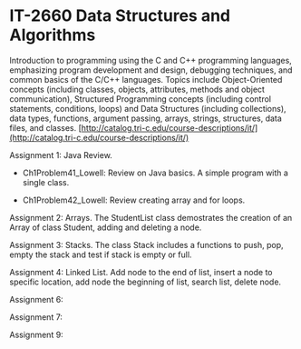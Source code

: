 # IT-2660 Data Structures and Algorithms

Introduction to programming using the C and C++ programming languages, emphasizing program development 
and design, debugging techniques, and common basics of the C/C++ languages. Topics include Object-Oriented 
concepts (including classes, objects, attributes, methods and object communication), Structured Programming concepts 
(including control statements, conditions, loops) and Data Structures (including collections), data types, functions, 
argument passing, arrays, strings, structures, data files, and classes.
[http://catalog.tri-c.edu/course-descriptions/it/](http://catalog.tri-c.edu/course-descriptions/it/)


Assignment 1:  Java Review.
- Ch1Problem41_Lowell:  Review on Java basics.  A simple program with a single class.

- Ch1Problem42_Lowell:  Review creating array and for loops.

Assignment 2:  Arrays. The StudentList class demostrates the creation
of an Array of class Student, adding and deleting a node.

Assignment 3:  Stacks.  The class Stack includes a functions to push, pop, empty the stack and test if 
stack is empty or full.

Assignment 4:  Linked List.  Add node to the end of list, insert a node to specific location, add node the beginning of list,
search list, delete node.

Assignment 6:  

Assignment 7:

Assignment 9:
